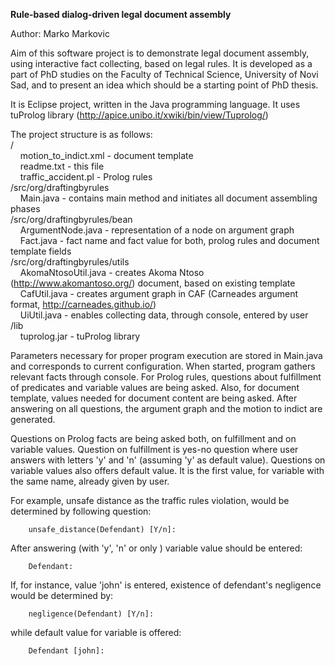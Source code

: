 **Rule-based dialog-driven legal document assembly**

Author: Marko Markovic

Aim of this software project is to demonstrate legal document assembly, using interactive fact collecting, based on legal rules.
It is developed as a part of PhD studies on the Faculty of Technical Science, University of Novi Sad,
 and to present an idea which should be a starting point of PhD thesis.

It is Eclipse project, written in the Java programming language. It uses tuProlog library (http://apice.unibo.it/xwiki/bin/view/Tuprolog/)

The project structure is as follows:<br/>
/<br/>
&nbsp;&nbsp;&nbsp;&nbsp;motion_to_indict.xml - document template <br/>
&nbsp;&nbsp;&nbsp;&nbsp;readme.txt - this file <br/>
&nbsp;&nbsp;&nbsp;&nbsp;traffic_accident.pl - Prolog rules <br/>
/src/org/draftingbyrules <br/>
&nbsp;&nbsp;&nbsp;&nbsp;Main.java - contains main method and initiates all document assembling phases <br/> 
/src/org/draftingbyrules/bean <br/>
&nbsp;&nbsp;&nbsp;&nbsp;ArgumentNode.java - representation of a node on argument graph <br/>
&nbsp;&nbsp;&nbsp;&nbsp;Fact.java - fact name and fact value for both, prolog rules and document template fields <br/>
/src/org/draftingbyrules/utils <br/>
&nbsp;&nbsp;&nbsp;&nbsp;AkomaNtosoUtil.java - creates Akoma Ntoso (http://www.akomantoso.org/) document, based on existing template <br/>
&nbsp;&nbsp;&nbsp;&nbsp;CafUtil.java - creates argument graph in CAF (Carneades argument format, http://carneades.github.io/) <br/>
&nbsp;&nbsp;&nbsp;&nbsp;UiUtil.java - enables collecting data, through console, entered by user <br/>
/lib <br/>
&nbsp;&nbsp;&nbsp;&nbsp;tuprolog.jar - tuProlog library <br/>


Parameters necessary for proper program execution are stored in Main.java and corresponds to current configuration.
When started, program gathers relevant facts through console. For Prolog rules, questions about fulfillment of predicates and variable values are being asked.
Also, for document template, values needed for document content are being asked.
After answering on all questions, the argument graph and the motion to indict are generated.

Questions on Prolog facts are being asked both, on fulfillment and on variable values.
Question on fulfillment is yes-no question where user answers with letters 'y' and 'n' (assuming 'y' as default value).
Questions on variable values also offers default value. It is the first value, for variable with the same name, already given by user.

For example, unsafe distance as the traffic rules violation, would be determined by following question:
```
    unsafe_distance(Defendant) [Y/n]: 
```
After answering (with 'y', 'n' or only <enter>) variable value should be entered:
```
    Defendant: 
```
If, for instance, value 'john' is entered, existence of defendant's negligence would be determined by:
```
    negligence(Defendant) [Y/n]: 
```
while default value for variable is offered:
```
    Defendant [john]: 
```
